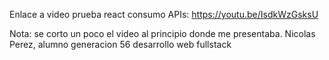 Enlace a video prueba react consumo APIs:  https://youtu.be/IsdkWzGsksU

Nota: se corto un poco el video al principio donde me presentaba. Nicolas Perez, alumno generacion 56 desarrollo web fullstack
